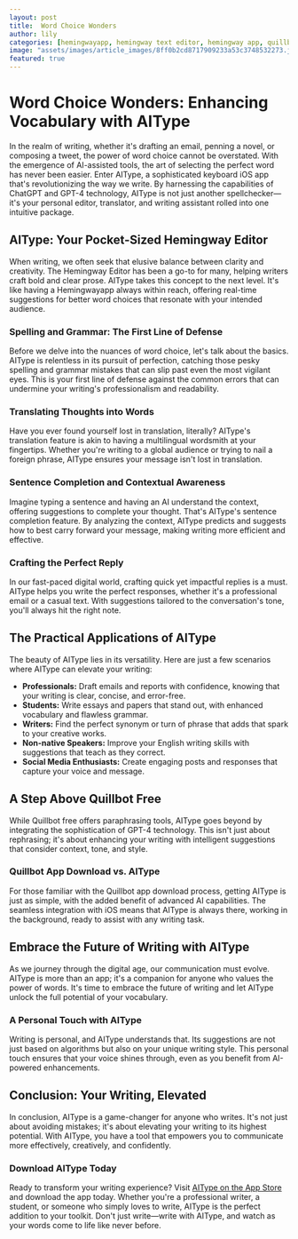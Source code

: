 ```yaml
---
layout: post
title:  Word Choice Wonders
author: lily
categories: [hemingwayapp, hemingway text editor, hemingway app, quillbot free, quillbot app download, hemingway editor, quillbot app]
image: "assets/images/article_images/8ff0b2cd8717909233a53c3748532273.jpg"
featured: true
---
```


# Word Choice Wonders: Enhancing Vocabulary with AIType

In the realm of writing, whether it's drafting an email, penning a novel, or composing a tweet, the power of word choice cannot be overstated. With the emergence of AI-assisted tools, the art of selecting the perfect word has never been easier. Enter AIType, a sophisticated keyboard iOS app that's revolutionizing the way we write. By harnessing the capabilities of ChatGPT and GPT-4 technology, AIType is not just another spellchecker—it's your personal editor, translator, and writing assistant rolled into one intuitive package.

## AIType: Your Pocket-Sized Hemingway Editor

When writing, we often seek that elusive balance between clarity and creativity. The Hemingway Editor has been a go-to for many, helping writers craft bold and clear prose. AIType takes this concept to the next level. It's like having a Hemingwayapp always within reach, offering real-time suggestions for better word choices that resonate with your intended audience.

### Spelling and Grammar: The First Line of Defense

Before we delve into the nuances of word choice, let's talk about the basics. AIType is relentless in its pursuit of perfection, catching those pesky spelling and grammar mistakes that can slip past even the most vigilant eyes. This is your first line of defense against the common errors that can undermine your writing's professionalism and readability.

### Translating Thoughts into Words

Have you ever found yourself lost in translation, literally? AIType's translation feature is akin to having a multilingual wordsmith at your fingertips. Whether you're writing to a global audience or trying to nail a foreign phrase, AIType ensures your message isn't lost in translation.

### Sentence Completion and Contextual Awareness

Imagine typing a sentence and having an AI understand the context, offering suggestions to complete your thought. That's AIType's sentence completion feature. By analyzing the context, AIType predicts and suggests how to best carry forward your message, making writing more efficient and effective.

### Crafting the Perfect Reply

In our fast-paced digital world, crafting quick yet impactful replies is a must. AIType helps you write the perfect responses, whether it's a professional email or a casual text. With suggestions tailored to the conversation's tone, you'll always hit the right note.

## The Practical Applications of AIType

The beauty of AIType lies in its versatility. Here are just a few scenarios where AIType can elevate your writing:

- **Professionals:** Draft emails and reports with confidence, knowing that your writing is clear, concise, and error-free.
- **Students:** Write essays and papers that stand out, with enhanced vocabulary and flawless grammar.
- **Writers:** Find the perfect synonym or turn of phrase that adds that spark to your creative works.
- **Non-native Speakers:** Improve your English writing skills with suggestions that teach as they correct.
- **Social Media Enthusiasts:** Create engaging posts and responses that capture your voice and message.

## A Step Above Quillbot Free

While Quillbot free offers paraphrasing tools, AIType goes beyond by integrating the sophistication of GPT-4 technology. This isn't just about rephrasing; it's about enhancing your writing with intelligent suggestions that consider context, tone, and style.

### Quillbot App Download vs. AIType

For those familiar with the Quillbot app download process, getting AIType is just as simple, with the added benefit of advanced AI capabilities. The seamless integration with iOS means that AIType is always there, working in the background, ready to assist with any writing task.

## Embrace the Future of Writing with AIType

As we journey through the digital age, our communication must evolve. AIType is more than an app; it's a companion for anyone who values the power of words. It's time to embrace the future of writing and let AIType unlock the full potential of your vocabulary.

### A Personal Touch with AIType

Writing is personal, and AIType understands that. Its suggestions are not just based on algorithms but also on your unique writing style. This personal touch ensures that your voice shines through, even as you benefit from AI-powered enhancements.

## Conclusion: Your Writing, Elevated

In conclusion, AIType is a game-changer for anyone who writes. It's not just about avoiding mistakes; it's about elevating your writing to its highest potential. With AIType, you have a tool that empowers you to communicate more effectively, creatively, and confidently.

### Download AIType Today

Ready to transform your writing experience? Visit [AIType on the App Store](https://apps.apple.com/us/app/aitype-grammar-check-keyboard/id6469163944) and download the app today. Whether you're a professional writer, a student, or someone who simply loves to write, AIType is the perfect addition to your toolkit. Don't just write—write with AIType, and watch as your words come to life like never before.